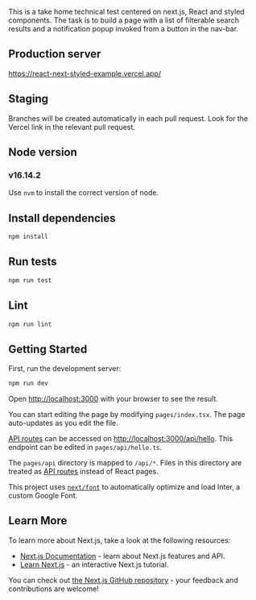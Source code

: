 This is a take home technical test centered on next.js, React and styled components. The task is to build a page with a list of filterable search results and a notification popup invoked from a button in the nav-bar.

## Production server
https://react-next-styled-example.vercel.app/

## Staging
Branches will be created automatically in each pull request. Look for the Vercel link in the relevant pull request. 

## Node version
### v16.14.2

Use `nvm` to install the correct version of node.

## Install dependencies
```bash
npm install
```

## Run tests
```bash
npm run test
````

## Lint
```bash
npm run lint
````

## Getting Started

First, run the development server:

```bash
npm run dev
```

Open [http://localhost:3000](http://localhost:3000) with your browser to see the result.

You can start editing the page by modifying `pages/index.tsx`. The page auto-updates as you edit the file.

[API routes](https://nextjs.org/docs/api-routes/introduction) can be accessed on [http://localhost:3000/api/hello](http://localhost:3000/api/hello). This endpoint can be edited in `pages/api/hello.ts`.

The `pages/api` directory is mapped to `/api/*`. Files in this directory are treated as [API routes](https://nextjs.org/docs/api-routes/introduction) instead of React pages.

This project uses [`next/font`](https://nextjs.org/docs/basic-features/font-optimization) to automatically optimize and load Inter, a custom Google Font.

## Learn More

To learn more about Next.js, take a look at the following resources:

- [Next.js Documentation](https://nextjs.org/docs) - learn about Next.js features and API.
- [Learn Next.js](https://nextjs.org/learn) - an interactive Next.js tutorial.

You can check out [the Next.js GitHub repository](https://github.com/vercel/next.js/) - your feedback and contributions are welcome!
